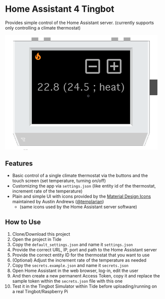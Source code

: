 # Home Assistant 4 Tingbot #

Provides simple control of the Home Assistant server. (currently supports only controlling a climate thermostat)

![Screenshot](screenshot.png)

## Features ##

* Basic control of a single climate thermostat via the buttons and the touch screen (set temperature, turning on/off)
* Customizing the app via `settings.json` (like entity id of the thermostat, increment rate of the temperature)
* Plain and simple UI with icons provided by the [Material Design Icons][material-design-icons] maintained by Austin Andrews ([@templarian][material-design-icons-maintainer])
  * (same icons used by the Home Assistant server software)

## How to Use ##

1. Clone/Download this project
2. Open the project in Tide
3. Copy the `default_settings.json` and name it `settings.json`
4. Provide the correct URL, IP, port and path to the Home Assistant server
5. Provide the correct entity ID for the thermostat that you want to use
6. (Optional) Adjust the increment rate of the temperature as needed
7. Copy the `secrets.example.json` and name it `secrets.json`
8. Open Home Assistant in the web browser, log-in, edit the user
9. And then create a new permanent Access Token, copy it and replace the sample token within the `secrets.json` file with this one
10. Test it in the Tingbot Simulator within Tide before uploading/running on a real Tingbot/Raspberry Pi

<!-- TODO: Provide Info on the button action mappings -->

<!-- # LINKS AND REFERENCES # -->
[material-design-icons]: https://materialdesignicons.com/
[material-design-icons-maintainer]: https://twitter.com/templarian
